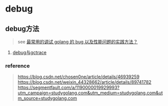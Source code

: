 # debug

## debug方法
> see [最常用的调试 golang 的 bug 以及性能问题的实践方法？](https://www.kancloud.cn/aceld/golang/1958304)

1. [debug与gctrace](./mem/mem1/mem1.go)




### reference
> https://blog.csdn.net/chosen0ne/article/details/46939259
> https://blog.csdn.net/weixin_44328662/article/details/89741782
> https://segmentfault.com/a/1190000019929993?utm_campaign=studygolang.com&utm_medium=studygolang.com&utm_source=studygolang.com

